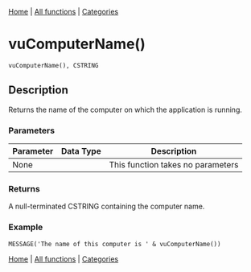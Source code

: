 [Home](../index.md) | [All functions](../all-functions.md) | [Categories](../categories/index.md)

# vuComputerName()

```Prototype
vuComputerName(), CSTRING
```


## Description
Returns the name of the computer on which the application is running.

### Parameters

| Parameter | Data Type | Description |
|-----------|-----------|-------------|
| None      |          | This function takes no parameters |

### Returns
A null-terminated CSTRING containing the computer name.

### Example

```Clarion
MESSAGE('The name of this computer is ' & vuComputerName())
```

[Home](../index.md) | [All functions](../all-functions.md) | [Categories](../categories/index.md)
